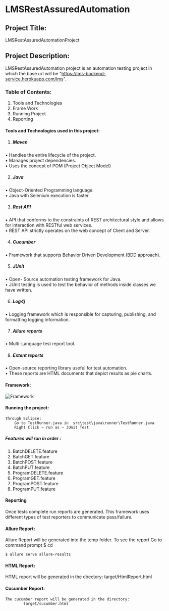 # LMSRestAssuredAutomation

## Project Title:   
   LMSRestAssuredAutomationProject 

## Project Description:    
LMSRestAssuredAutomation project is an automation testing project in which the base url will be "https://lms-backend-service.herokuapp.com/lms".    


### Table of Contents:
1.	Tools and Technologies
2.	Frame Work
3.	Running Project
4.	Reporting

#### Tools and Technologies used in this project:

1.	##### Maven      
•	Handles the entire lifecycle of the project.    
•	Manages project dependencies.    
•	Uses the concept of POM (Project Object Model)    

2.	##### Java    
•	Object-Oriented Programming language.    
•	Java with Selenium execution is faster.    

3.	##### Rest API    
•	API that conforms to the constraints of REST architectural style and allows for interaction with RESTful web services.    
•	REST API strictly operates on the web concept of Client and Server.

4.	##### Cucumber    
•	Framework that supports Behavior Driven Development (BDD approach).   

5.	##### JUnit   
•	 Open- Source automation testing framework for Java.    
•	JUnit testing is used to test the behavior of methods inside classes we have written.      

6.	##### Log4j    
•	Logging framework which is responsible for capturing, publishing, and formatting logging information.    

7.	##### Allure reports    
•	Multi-Language test report tool.    

8.	##### Extent reports    
•	Open-source reporting library useful for test automation.  
•	 These reports are HTML documents that depict results as pie charts.

#### Framework:             
![Framework](https://user-images.githubusercontent.com/97117913/213026497-3ad656f0-56cf-4343-89bb-c7ac956d0960.png)




#### Running the project:    
    Through Eclipse:	
      	Go to TestRunner.java in  src\test\java\runner\TestRunner.java
        Right Click – run as – JUnit Test

##### Features will run in order :     
1.	BatchDELETE.feature
2.  BatchGET.feature
3.  BatchPOST.feature
4.  BatchPUT.feature
5.  ProgramDELETE.feature
6.  ProgramGET.feature
7.  ProgramPOST.feature
8.  ProgramPUT.feature    


#### Reporting      
Once tests complete run reports are generated. This framework uses different types of test reporters to communicate pass/failure.

#### Allure Report:          
Allure Report will be generated into the temp folder. To see the report
Go to command prompt
	$ cd <Project Directory>

	$ allure serve allure-results

#### HTML Report:           
HTML report will be generated in the directory: 
target/HtmlReport.html       
#### Cucumber Report:        
	The cucumber report will be generated in the directory:
			target/cucumber.html

